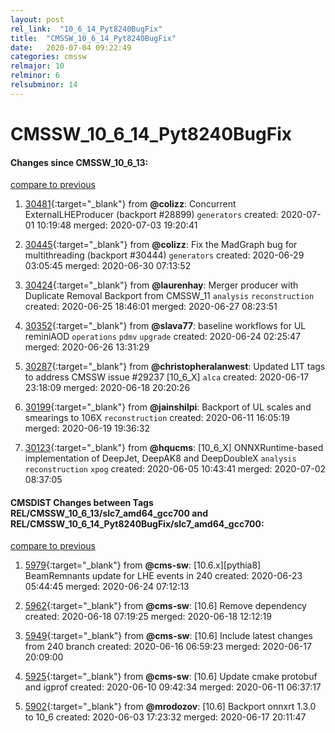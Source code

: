 ```yaml
---
layout: post
rel_link:  "10_6_14_Pyt8240BugFix"
title:  "CMSSW_10_6_14_Pyt8240BugFix"
date:   2020-07-04 09:22:49
categories: cmssw
relmajor: 10
relminor: 6
relsubminor: 14
---
```


# CMSSW_10_6_14_Pyt8240BugFix
#### Changes since CMSSW_10_6_13:
[compare to previous](https://github.com/cms-sw/cmssw/compare/CMSSW_10_6_13...CMSSW_10_6_14_Pyt8240BugFix)



1. [30481](http://github.com/cms-sw/cmssw/pull/30481){:target="_blank"}  from **@colizz**: Concurrent ExternalLHEProducer (backport #28899) `generators`  created: 2020-07-01 10:19:48 merged: 2020-07-03 19:20:41



2. [30445](http://github.com/cms-sw/cmssw/pull/30445){:target="_blank"}  from **@colizz**: Fix the MadGraph bug for multithreading (backport #30444) `generators`  created: 2020-06-29 03:05:45 merged: 2020-06-30 07:13:52



3. [30424](http://github.com/cms-sw/cmssw/pull/30424){:target="_blank"}  from **@laurenhay**: Merger producer with Duplicate Removal Backport from CMSSW_11 `analysis`  `reconstruction`  created: 2020-06-25 18:46:01 merged: 2020-06-27 08:23:51



4. [30352](http://github.com/cms-sw/cmssw/pull/30352){:target="_blank"}  from **@slava77**: baseline workflows for UL reminiAOD `operations`  `pdmv`  `upgrade`  created: 2020-06-24 02:25:47 merged: 2020-06-26 13:31:29



5. [30287](http://github.com/cms-sw/cmssw/pull/30287){:target="_blank"}  from **@christopheralanwest**: Updated L1T tags to address CMSSW issue #29237 [10_6_X] `alca`  created: 2020-06-17 23:18:09 merged: 2020-06-18 20:20:26



6. [30199](http://github.com/cms-sw/cmssw/pull/30199){:target="_blank"}  from **@jainshilpi**:  Backport of UL scales and smearings to 106X  `reconstruction`  created: 2020-06-11 16:05:19 merged: 2020-06-19 19:36:32



7. [30123](http://github.com/cms-sw/cmssw/pull/30123){:target="_blank"}  from **@hqucms**: [10_6_X] ONNXRuntime-based implementation of DeepJet, DeepAK8 and DeepDoubleX `analysis`  `reconstruction`  `xpog`  created: 2020-06-05 10:43:41 merged: 2020-07-02 08:37:05



#### CMSDIST Changes between Tags REL/CMSSW_10_6_13/slc7_amd64_gcc700 and REL/CMSSW_10_6_14_Pyt8240BugFix/slc7_amd64_gcc700:
[compare to previous](https://github.com/cms-sw/cmsdist/compare/REL/CMSSW_10_6_13/slc7_amd64_gcc700...REL/CMSSW_10_6_14_Pyt8240BugFix/slc7_amd64_gcc700)



1. [5979](http://github.com/cms-sw/cmsdist/pull/5979){:target="_blank"}  from **@cms-sw**: [10.6.x][pythia8] BeamRemnants update for LHE events in 240 created: 2020-06-23 05:44:45 merged: 2020-06-24 07:12:13

2. [5962](http://github.com/cms-sw/cmsdist/pull/5962){:target="_blank"}  from **@cms-sw**: [10.6] Remove dependency created: 2020-06-18 07:19:25 merged: 2020-06-18 12:12:19

3. [5949](http://github.com/cms-sw/cmsdist/pull/5949){:target="_blank"}  from **@cms-sw**: [10.6] Include latest changes from 240 branch created: 2020-06-16 06:59:23 merged: 2020-06-17 20:09:00

4. [5925](http://github.com/cms-sw/cmsdist/pull/5925){:target="_blank"}  from **@cms-sw**: [10.6] Update cmake protobuf and igprof created: 2020-06-10 09:42:34 merged: 2020-06-11 06:37:17

5. [5902](http://github.com/cms-sw/cmsdist/pull/5902){:target="_blank"}  from **@mrodozov**: [10.6] Backport onnxrt 1.3.0 to 10_6 created: 2020-06-03 17:23:32 merged: 2020-06-17 20:11:47
